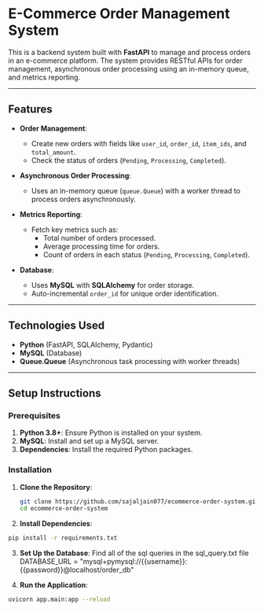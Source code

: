 # E-Commerce Order Management System

This is a backend system built with **FastAPI** to manage and process orders in an e-commerce platform. The system provides RESTful APIs for order management, asynchronous order processing using an in-memory queue, and metrics reporting.

---

## Features

- **Order Management**:
  - Create new orders with fields like `user_id`, `order_id`, `item_ids`, and `total_amount`.
  - Check the status of orders (`Pending`, `Processing`, `Completed`).

- **Asynchronous Order Processing**:
  - Uses an in-memory queue (`queue.Queue`) with a worker thread to process orders asynchronously.

- **Metrics Reporting**:
  - Fetch key metrics such as:
    - Total number of orders processed.
    - Average processing time for orders.
    - Count of orders in each status (`Pending`, `Processing`, `Completed`).

- **Database**:
  - Uses **MySQL** with **SQLAlchemy** for order storage.
  - Auto-incremental `order_id` for unique order identification.

---

## Technologies Used

- **Python** (FastAPI, SQLAlchemy, Pydantic)
- **MySQL** (Database)
- **Queue.Queue** (Asynchronous task processing with worker threads)

---

## Setup Instructions

### Prerequisites

1. **Python 3.8+**: Ensure Python is installed on your system.
2. **MySQL**: Install and set up a MySQL server.
3. **Dependencies**: Install the required Python packages.

### Installation

1. **Clone the Repository**:
   ```bash
   git clone https://github.com/sajaljain077/ecommerce-order-system.git
   cd ecommerce-order-system
   ```
2. **Install Dependencies**:
  ```bash
  pip install -r requirements.txt
  ```
3. **Set Up the Database**:
  Find all of the sql queries in the sql_query.txt file
  DATABASE_URL = "mysql+pymysql://{{username}}:{{password}}@localhost/order_db"

4. **Run the Application**:
  ```bash
  uvicorn app.main:app --reload
  ```
